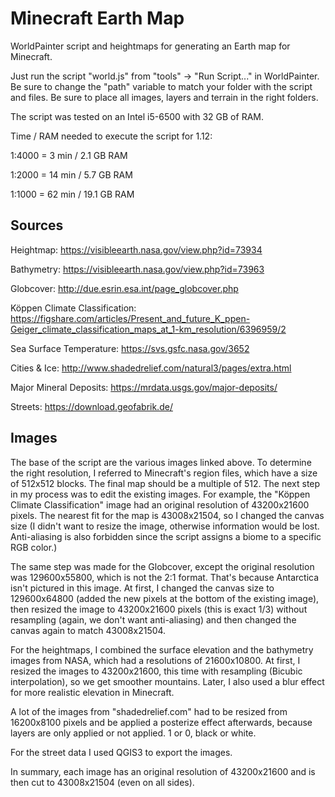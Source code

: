 # Minecraft Earth Map
WorldPainter script and heightmaps for generating an Earth map for Minecraft.

Just run the script "world.js" from "tools" -> "Run Script..." in WorldPainter.
Be sure to change the "path" variable to match your folder with the script and files. Be sure to place all images, layers and terrain in the right folders.

The script was tested on an Intel i5-6500 with 32 GB of RAM.

Time / RAM needed to execute the script for 1.12:

1:4000 = 3 min / 2.1 GB RAM

1:2000 = 14 min / 5.7 GB RAM

1:1000 = 62 min / 19.1 GB RAM


## Sources
Heightmap: https://visibleearth.nasa.gov/view.php?id=73934

Bathymetry: https://visibleearth.nasa.gov/view.php?id=73963

Globcover: http://due.esrin.esa.int/page_globcover.php

Köppen Climate Classification: https://figshare.com/articles/Present_and_future_K_ppen-Geiger_climate_classification_maps_at_1-km_resolution/6396959/2

Sea Surface Temperature: https://svs.gsfc.nasa.gov/3652

Cities & Ice: http://www.shadedrelief.com/natural3/pages/extra.html

Major Mineral Deposits: https://mrdata.usgs.gov/major-deposits/

Streets: https://download.geofabrik.de/


## Images
The base of the script are the various images linked above. To determine the right resolution, I referred to Minecraft's region files, which have a size of 512x512 blocks. The final map should be a multiple of 512. The next step in my process was to edit the existing images. For example, the "Köppen Climate Classification" image had an original resolution of 43200x21600 pixels. The nearest fit for the map is 43008x21504, so I changed the canvas size (I didn't want to resize the image, otherwise information would be lost. Anti-aliasing is also forbidden since the script assigns a biome to a specific RGB color.)

The same step was made for the Globcover, except the original resolution was 129600x55800, which is not the 2:1 format. That's because Antarctica isn't pictured in this image. At first, I changed the canvas size to 129600x64800 (added the new pixels at the bottom of the existing image), then resized the image to 43200x21600 pixels (this is exact 1/3) without resampling (again, we don't want anti-aliasing) and then changed the canvas again to match 43008x21504.

For the heightmaps, I combined the surface elevation and the bathymetry images from NASA, which had a resolutions of 21600x10800. At first, I resized the images to 43200x21600, this time with resampling (Bicubic interpolation), so we get smoother mountains. Later, I also used a blur effect for more realistic elevation in Minecraft.

A lot of the images from "shadedrelief.com" had to be resized from 16200x8100 pixels and be applied a posterize effect afterwards, because layers are only applied or not applied. 1 or 0, black or white.

For the street data I used QGIS3 to export the images.

In summary, each image has an original resolution of 43200x21600 and is then cut to 43008x21504 (even on all sides).
